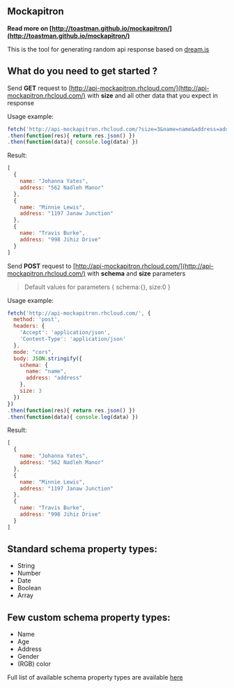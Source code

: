 ## Mockapitron

**Read more on [http://toastman.github.io/mockapitron/](http://toastman.github.io/mockapitron/)**

This is the tool for generating random api response based on [dream.js](https://github.com/adleroliveira/dreamjs)

## What do you need to get started ?

Send **GET** request to [http://api-mockapitron.rhcloud.com/](http://api-mockapitron.rhcloud.com/) with **size** and all other data that you expect in response

Usage example:

```javascript
fetch('http://api-mockapitron.rhcloud.com/?size=3&name=name&address=address')
.then(function(res){ return res.json() })
.then(function(data){ console.log(data) })
```

Result:

```javascript
[
  {
    name: "Johanna Yates",
    address: "562 Nadleh Manor"
  },
  {
    name: "Minnie Lewis",
    address: "1197 Janaw Junction"
  },
  {
    name: "Travis Burke",
    address: "998 Jihiz Drive"
  }
]
```

Send **POST** request to [http://api-mockapitron.rhcloud.com/](http://api-mockapitron.rhcloud.com/) with **schema** and **size** parameters
> Default values for parameters { schema:{}, size:0 }

Usage example:

```javascript
fetch('http://api-mockapitron.rhcloud.com/', {
  method: 'post',
  headers: {
    'Accept': 'application/json',
    'Content-Type': 'application/json'
  },
  mode: "cors",
  body: JSON.stringify({
    schema: {
      name: "name",
      address: "address"
    },
    size: 3
  })
})
.then(function(res){ return res.json() })
.then(function(data){ console.log(data) })
```

Result:

```javascript
[
  {
    name: "Johanna Yates",
    address: "562 Nadleh Manor"
  },
  {
    name: "Minnie Lewis",
    address: "1197 Janaw Junction"
  },
  {
    name: "Travis Burke",
    address: "998 Jihiz Drive"
  }
]
```

## Standard schema property types:
* String
* Number
* Date
* Boolean
* Array

## Few custom schema property types:
* Name
* Age
* Address
* Gender
* (RGB) color

Full list of available schema property types are available [here](http://chancejs.com/)
